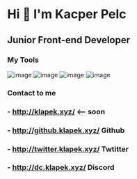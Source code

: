 # Hi 👋 I'm Kacper Pelc

## Junior Front-end Developer
### My Tools
![image](https://user-images.githubusercontent.com/88326291/178596159-131cd895-4430-491c-8425-8a513b6a038a.png) ![image](https://user-images.githubusercontent.com/88326291/178596188-ac673355-e5f5-44a4-9dfa-cf7d62226584.png) ![image](https://user-images.githubusercontent.com/88326291/178596218-ba00902c-f002-46dd-9760-d7fa7afbd34c.png) ![image](https://user-images.githubusercontent.com/88326291/178596102-9e3af62e-8bb6-4264-9b34-696ed22b9ed9.png) 

### Contact to me
### - http://klapek.xyz/ <-- soon
### - http://github.klapek.xyz/ Github
### - http://twitter.klapek.xyz/ Twtitter
### - http://dc.klapek.xyz/ Discord


